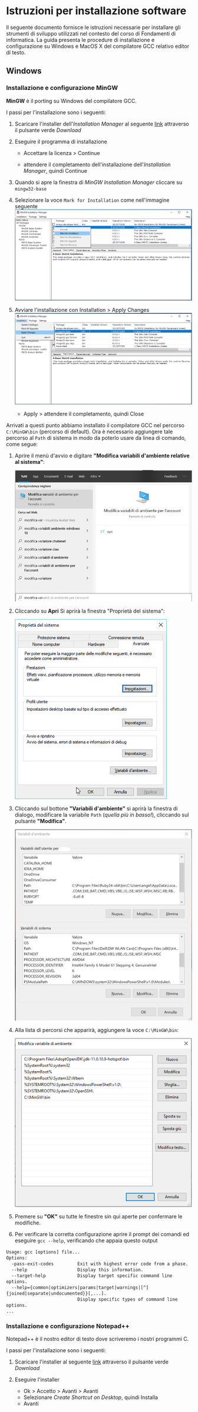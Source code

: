 # Istruzioni per installazione software

Il seguente documento fornisce le istruzioni necessarie per installare gli strumenti di sviluppo utilizzati nel contesto del corso di Fondamenti di informatica.
La guida presenta le procedure di installazione e configurazione su Windows e MacOS X del compilatore GCC relativo editor di testo.

## Windows

### Installazione e configurazione MinGW

**MinGW** è il porting su Windows del compilatore GCC.

I passi per l'installazione sono i seguenti:

1. Scaricare l'installer dell'*Installation Manager* al seguente [link](https://sourceforge.net/projects/mingw/) attraverso il pulsante verde *Download*

1. Eseguire il programma di installazione
    * Accettare la licenza > Continue

    * attendere il completamento dell'installazione dell'*Installation Manager*, quindi Continue

1. Quando si apre la finestra di *MinGW Installation Manager* cliccare su `mingw32-base`

1. Selezionare la voce `Mark for Installation` come nell'immagine seguente ![Mark for Installation](./img/win10/mingw-2.png)

1. Avviare l'installazione con Installation > Apply Changes ![Apply Changes](./img/win10/mingw-3.png)
    * Apply > attendere il completamento, quindi Close

Arrivati a questi punto abbiamo installato il compilatore GCC nel percorso `C:\MinGW\bin` (percorso di default).
Ora è necessario aggiungere tale percorso al `Path` di sistema in modo da poterlo usare da linea di comando, come segue:

1. Aprire il menù d'avvio e digitare **"Modifica variabili d'ambiente relative al sistema"**:

    ![](./img/win10/env_vars/1.png)

1. Cliccando su **Apri** Si aprirà la finestra "Proprietà del sistema":

    ![](./img/win10/env_vars/2.png)

1. Cliccando sul bottone **"Variabili d'ambiente"** si aprirà la finestra di dialogo, modificare la variabile `Path` (*quella più in basso!*), cliccando sul pulsante **"Modifica"**.

    ![](./img/win10/env_vars/3.png)

1. Alla lista di percorsi che apparirà, aggiungere la voce `C:\MinGW\bin`:

    ![](./img/win10/env_vars/path2.png)

1. Premere su **"OK"** su tutte le finestre sin qui aperte per confermare le modifiche.

1. Per verificare la corretta configurazione aprire il prompt dei comandi ed eseguire `gcc --help`,
verificando che appaia questo output
```
Usage: gcc [options] file...
Options:
  -pass-exit-codes         Exit with highest error code from a phase.
  --help                   Display this information.
  --target-help            Display target specific command line options.
  --help={common|optimizers|params|target|warnings|[^]{joined|separate|undocumented}}[,...].
                           Display specific types of command line options.
...
```

### Installazione e configurazione Notepad++

Notepad++ è il nostro editor di testo dove scriveremo i nostri programmi C.

I passi per l'installazione sono i seguenti:

1. Scaricare l'installer al seguente [link](https://notepad-plus-plus.org/downloads/v7.9.3/) attraverso il pulsante verde *Download*

1. Eseguire l'installer
    * Ok > Accetto > Avanti > Avanti
    * Selezionare *Create Shortcut on Desktop*, quindi Installa
    * Avanti

